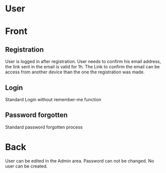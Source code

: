 # User

# Front
## Registration
User is logged in after registration. 
User needs to confirm his email address, the link sent in the email is valid for 1h. 
The Link to confirm the email can be access from another device than the one the registration was made.

## Login
Standard Login without remember-me function

## Password forgotten
Standard password forgotten process

# Back
User can be edited in the Admin area. Password can not be changed. 
No user can be created. 
